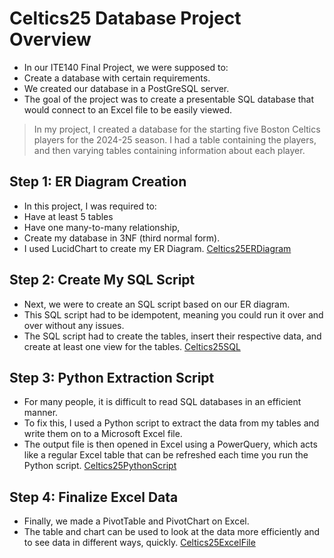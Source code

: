 # Celtics25 Database Project Overview
- In our ITE140 Final Project, we were supposed to:
- Create a database with certain requirements.
- We created our database in a PostGreSQL server.
- The goal of the project was to create a presentable SQL database that would connect to an Excel file to be easily viewed.

> In my project, I created a database for the starting five Boston Celtics players for the 2024-25 season. I had a table containing the players, and then varying tables containing information about each player.

## Step 1: ER Diagram Creation
- In this project, I was required to:
- Have at least 5 tables 
- Have one many-to-many relationship,
- Create my database in 3NF (third normal form).
- I used LucidChart to create my ER Diagram.
[Celtics25ERDiagram](Celtics25ER.png)

## Step 2: Create My SQL Script
- Next, we were to create an SQL script based on our ER diagram.
- This SQL script had to be idempotent, meaning you could run it over and over without any issues.
- The SQL script had to create the tables, insert their respective data, and create at least one view for the tables.
[Celtics25SQL](Celtics25SQL.sql)

## Step 3: Python Extraction Script
- For many people, it is difficult to read SQL databases in an efficient manner.
- To fix this, I used a Python script to extract the data from my tables and write them on to a Microsoft Excel file.
- The output file is then opened in Excel using a PowerQuery, which acts like a regular Excel table that can be refreshed each time you run the Python script.
[Celtics25PythonScript](SQLtoExcelCeltics25.py)

## Step 4: Finalize Excel Data
- Finally, we made a PivotTable and PivotChart on Excel.
- The table and chart can be used to look at the data more efficiently and to see data in different ways, quickly.
[Celtics25ExcelFile](output.xlsx)